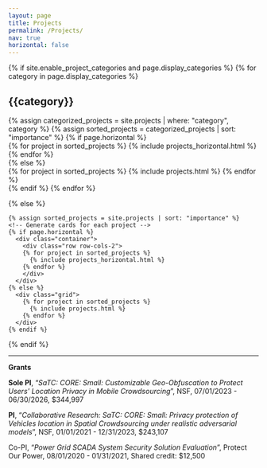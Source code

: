 ```yaml
---
layout: page
title: Projects
permalink: /Projects/
nav: true
horizontal: false
---
```

<div class="projects">
  {% if site.enable_project_categories and page.display_categories %}
  <!-- Display categorized projects -->
    {% for category in page.display_categories %}
      <h2 class="category">{{category}}</h2>
      {% assign categorized_projects = site.projects | where: "category", category %}
      {% assign sorted_projects = categorized_projects | sort: "importance" %}
      <!-- Generate cards for each project -->
      {% if page.horizontal %}
        <div class="container">
          <div class="row row-cols-2">
          {% for project in sorted_projects %}
            {% include projects_horizontal.html %}
          {% endfor %}
          </div>
        </div>
      {% else %}
        <div class="grid">
          {% for project in sorted_projects %}
            {% include projects.html %}
          {% endfor %}
        </div>
      {% endif %}
    {% endfor %}

  {% else %}
  <!-- Display projects without categories -->
    {% assign sorted_projects = site.projects | sort: "importance" %}
    <!-- Generate cards for each project -->
    {% if page.horizontal %}
      <div class="container">
        <div class="row row-cols-2">
        {% for project in sorted_projects %}
          {% include projects_horizontal.html %}
        {% endfor %}
        </div>
      </div>
    {% else %}
      <div class="grid">
        {% for project in sorted_projects %}
          {% include projects.html %}
        {% endfor %}
      </div>
    {% endif %}

  {% endif %}

</div>

---

**Grants**

**Sole PI**, “*SaTC: CORE: Small: Customizable Geo-Obfuscation to Protect Users' Location Privacy in Mobile Crowdsourcing*”, NSF, 07/01/2023 - 06/30/2026, $344,997

**PI**, “*Collaborative Research: SaTC: CORE: Small: Privacy protection of Vehicles location in Spatial Crowdsourcing under realistic adversarial models*”, NSF, 01/01/2021 - 12/31/2023, $243,107

Co-PI, “*Power Grid SCADA System Security Solution Evaluation*”, Protect Our Power, 08/01/2020 - 01/31/2021, Shared credit: $12,500

